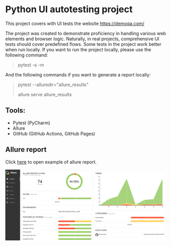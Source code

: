 # Python UI autotesting project

This project covers with UI tests the website https://demoqa.com/

The project was created  to demonstrate proficiency in handling various web elements and browser logic. Naturally, in real projects, comprehensive UI tests should cover predefined flows.
Some tests in the project work better when run locally. If you want to run the project locally, please use the following command:
> pytest -s -m
> 
And the following commands if you want to generate a report locally:

> pytest --alluredir="allure_results"
> 
> allure serve allure_results


## Tools:
- Pytest (PyCharm)
- Allure
- GitHub (GitHub Actions, GitHub Pages)

## Allure report
Click <a href="https://anlevina.github.io/python_ui_tests/50/">here</a> to open example of allure report.
<p align="center">  
<img src="images/full_ui_report.png" width="850"/>
</p>